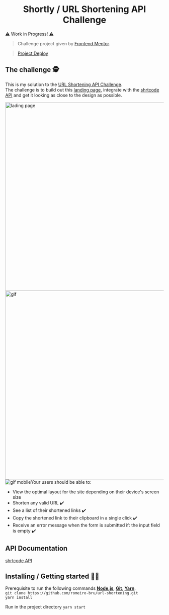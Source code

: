 <h1 align="center"> Shortly / URL Shortening API Challenge </h1>

⚠️ Work in Progress! ⚠️

> Challenge project given by [Frontend Mentor](https://www.frontendmentor.io/).

>[Project Deploy](https://shortly-romeiro-urlshortening.netlify.app/)

## The challenge 🕵️
This is my solution to the [URL Shortening API Challenge](https://shrtco.de/QA6b9W).
<br>
The challenge is to build out this [landing page](https://shrtco.de/JwmR16), integrate with the [shrtcode API](https://shrtco.de/docs/) and get it looking as close to the design as possible.

<img width="600" src="https://shrtco.de/nMXzmW" alt="lading page" />
<img width="600" src="https://shrtco.de/UEdRfy" alt="gif" />
<img  src="https://shrtco.de/G6Rmv2" alt="gif mobile"

Your users should be able to:

* View the optimal layout for the site depending on their device's screen size
* Shorten any valid URL ✔️
* See a list of their shortened links ✔️
* Copy the shortened link to their clipboard in a single click ✔️
* Receive an error message when the form is submitted if: the input field is empty ✔️

## API Documentation
[shrtcode API](https://shrtco.de/docs/)


## Installing / Getting started 👨‍🏭

Prerequisite to run the following commands <strong>[Node.js](https://nodejs.org/en/download/)</strong>, 
                           <strong>[Git](https://git-scm.com/downloads)</strong>, 
                           <strong>[Yarn](https://yarnpkg.com/)</strong>.
<br>
```git clone https://github.com/romeiro-bru/url-shortening.git```
<br>
```yarn install```

Run in the project directory ```yarn start```
